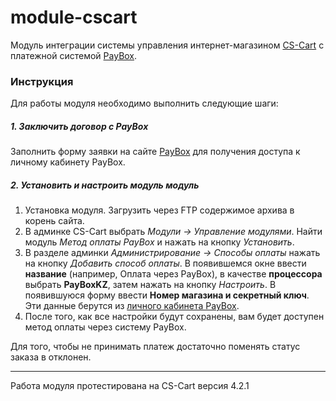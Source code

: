 # module-cscart

Модуль интеграции системы управления интернет-магазином [CS-Cart](http://www.cs-cart.ru/) с платежной системой [PayBox](http://paybox.kz).

### Инструкция

Для работы модуля необходимо выполнить следующие шаги:

##### 1. Заключить договор с PayBox

Заполнить форму заявки на сайте [PayBox](http://paybox.kz) для получения доступа к личному кабинету PayBox.

##### 2. Установить и настроить модуль модуль 

1. Установка модуля. Загрузить через FTP содержимое архива в корень сайта.
2. В админке CS-Cart выбрать *Модули &rarr; Управление модулями*. Найти модуль *Метод оплаты PayBox* и нажать на кнопку *Установить*.
3. В разделе админки *Администрирование &rarr; Способы оплаты* нажать на кнопку *Добавить способ оплаты*. 
В появившемся окне ввести **название** (например, Оплата через PayBox), в качестве **процессора** выбрать **PayBoxKZ**, затем нажать на кнопку *Настроить*. 
В появившуюся форму ввести **Номер магазина и секретный ключ**. Эти данные берутся из [личного кабинета PayBox](https://www.paybox.kz/admin/merchants.php).
4. После того, как все настройки будут сохранены, вам будет доступен метод оплаты через систему PayBox.

Для того, чтобы не принимать платеж достаточно поменять статус заказа в отклонен.

---

Работа модуля протестирована на CS-Cart версия 4.2.1
